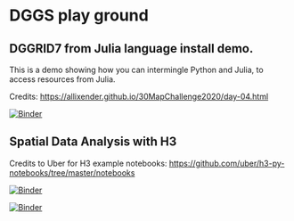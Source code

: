 # DGGS play ground

## DGGRID7 from Julia language install demo.

This is a demo showing how you can intermingle Python and Julia, to access resources from Julia.

Credits: https://allixender.github.io/30MapChallenge2020/day-04.html

[![Binder](https://mybinder.org/badge_logo.svg)](https://mybinder.org/v2/gh/allixender/dggs_t1/HEAD?filepath=dggrid_base.ipynb)

## Spatial Data Analysis with H3

Credits to Uber for H3 example notebooks: https://github.com/uber/h3-py-notebooks/tree/master/notebooks

[![Binder](https://mybinder.org/badge_logo.svg)](https://mybinder.org/v2/gh/allixender/dggs_t1/HEAD?filepath=h3_intro.ipynb)

[![Binder](https://mybinder.org/badge_logo.svg)](https://mybinder.org/v2/gh/allixender/dggs_t1/HEAD?filepath=h3_unified_data_layers.ipynb)
